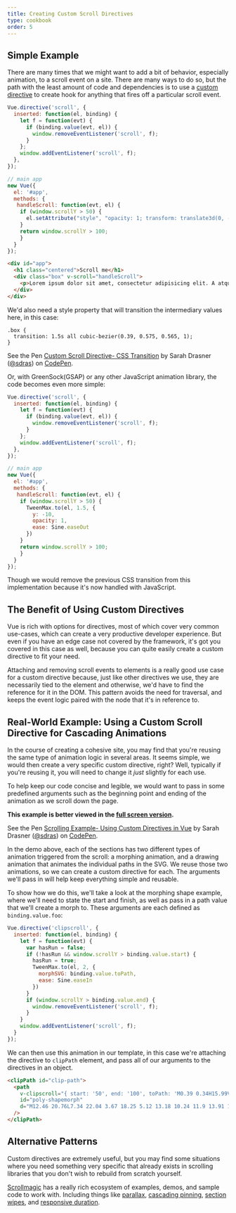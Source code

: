 ```yaml
---
title: Creating Custom Scroll Directives
type: cookbook
order: 5
---
```


## Simple Example

There are many times that we might want to add a bit of behavior, especially animation, to a scroll event on a site. There are many ways to do so, but the path with the least amount of code and dependencies is to use a [custom directive](https://vuejs.org/v2/guide/custom-directive.html) to create hook for anything that fires off a particular scroll event.

``` js
Vue.directive('scroll', {
  inserted: function(el, binding) {
    let f = function(evt) {
      if (binding.value(evt, el)) {
        window.removeEventListener('scroll', f);
      }
    };
    window.addEventListener('scroll', f);
  },
});

// main app
new Vue({
  el: '#app',
  methods: {
   handleScroll: function(evt, el) {
    if (window.scrollY > 50) {
      el.setAttribute("style", "opacity: 1; transform: translate3d(0, -10px, 0)")
    }
    return window.scrollY > 100;
    }
  }
});
```

``` html
<div id="app">
  <h1 class="centered">Scroll me</h1>
  <div class="box" v-scroll="handleScroll">
    <p>Lorem ipsum dolor sit amet, consectetur adipisicing elit. A atque amet harum aut ab veritatis earum porro praesentium ut corporis. Quasi provident dolorem officia iure fugiat, eius mollitia sequi quisquam.</p>
  </div>
</div>
```

We'd also need a style property that will transition the intermediary values here, in this case: 

```
.box {
  transition: 1.5s all cubic-bezier(0.39, 0.575, 0.565, 1);
}
```

<p data-height="450" data-theme-id="5162" data-slug-hash="983220ed949ac670dff96bdcaf9d3338" data-default-tab="result" data-user="sdras" data-embed-version="2" data-pen-title="Custom Scroll Directive- CSS Transition" class="codepen">See the Pen <a href="https://codepen.io/sdras/pen/983220ed949ac670dff96bdcaf9d3338/">Custom Scroll Directive- CSS Transition</a> by Sarah Drasner (<a href="https://codepen.io/sdras">@sdras</a>) on <a href="https://codepen.io">CodePen</a>.</p>
<script async src="https://static.codepen.io/assets/embed/ei.js"></script>

Or, with GreenSock(GSAP) or any other JavaScript animation library, the code becomes even more simple:

``` js
Vue.directive('scroll', {
  inserted: function(el, binding) {
    let f = function(evt) {
      if (binding.value(evt, el)) {
        window.removeEventListener('scroll', f);
      }
    };
    window.addEventListener('scroll', f);
  },
});

// main app
new Vue({
  el: '#app',
  methods: {
   handleScroll: function(evt, el) {
    if (window.scrollY > 50) {
      TweenMax.to(el, 1.5, {
        y: -10,
        opacity: 1,
        ease: Sine.easeOut
      })
    }
    return window.scrollY > 100;
    }
  }
});
```

Though we would remove the previous CSS transition from this implementation because it's now handled with JavaScript.

## The Benefit of Using Custom Directives

Vue is rich with options for directives, most of which cover very common use-cases, which can create a very productive developer experience. But even if you have an edge case not covered by the framework, it's got you covered in this case as well, because you can quite easily create a custom directive to fit your need.

Attaching and removing scroll events to elements is a really good use case for a custom directive because, just like other directives we use, they are necessarily tied to the element and otherwise, we'd have to find the reference for it in the DOM. This pattern avoids the need for traversal, and keeps the event logic paired with the node that it's in reference to.

## Real-World Example: Using a Custom Scroll Directive for Cascading Animations

In the course of creating a cohesive site, you may find that you're reusing the same type of animation logic in several areas. It seems simple, we would then create a very specific custom directive, right? Well, typically if you're reusing it, you will need to change it _just_ slightly for each use. 

To help keep our code concise and legible, we would want to pass in some predefined arguments such as the beginning point and ending of the animation as we scroll down the page.

**This example is better viewed in the [full screen version](https://s.codepen.io/sdras/debug/078c19f5b3ed7f7d28584da450296cd0).**

<p data-height="500" data-theme-id="5162" data-slug-hash="c8c55e3e0bba997350551dd747119100" data-default-tab="result" data-user="sdras" data-embed-version="2" data-pen-title="Scrolling Example- Using Custom Directives in Vue" class="codepen">See the Pen <a href="https://codepen.io/sdras/pen/c8c55e3e0bba997350551dd747119100/">Scrolling Example- Using Custom Directives in Vue</a> by Sarah Drasner (<a href="https://codepen.io/sdras">@sdras</a>) on <a href="https://codepen.io">CodePen</a>.</p>
<script async src="https://static.codepen.io/assets/embed/ei.js"></script>

In the demo above, each of the sections has two different types of animation triggered from the scroll: a morphing animation, and a drawing animation that animates the individual paths in the SVG. We reuse those two animations, so we can create a custom directive for each. The arguments we'll pass in will help keep everything simple and reusable.

To show how we do this, we'll take a look at the morphing shape example, where we'll need to state the start and finish, as well as pass in a path value that we'll create a morph to. These arguments are each defined as `binding.value.foo`:

```js
Vue.directive('clipscroll', {
  inserted: function(el, binding) {
    let f = function(evt) {
      var hasRun = false;
      if (!hasRun && window.scrollY > binding.value.start) {
        hasRun = true;
        TweenMax.to(el, 2, {
          morphSVG: binding.value.toPath,
          ease: Sine.easeIn
        })
      }
      if (window.scrollY > binding.value.end) {
        window.removeEventListener('scroll', f);
      }
    }
    window.addEventListener('scroll', f);
  }
});
```

We can then use this animation in our template, in this case we're attaching the directive to `clipPath` element, and pass all of our arguments to the directives in an object.

```html
<clipPath id="clip-path">
  <path 
    v-clipscroll="{ start: '50', end: '100', toPath: 'M0.39 0.34H15.99V22.44H0.39z' }" 
    id="poly-shapemorph" 
    d="M12.46 20.76L7.34 22.04 3.67 18.25 5.12 13.18 10.24 11.9 13.91 15.69 12.46 20.76z" 
  />
</clipPath>
```

## Alternative Patterns

Custom directives are extremely useful, but you may find some situations where you need something very specific that already exists in scrolling libraries that you don't wish to rebuild from scratch yourself.

[Scrollmagic](http://scrollmagic.io/) has a really rich ecosystem of examples, demos, and sample code to work with. Including things like [parallax](http://scrollmagic.io/examples/advanced/parallax_scrolling.html), [cascading pinning](http://scrollmagic.io/examples/expert/cascading_pins.html), [section wipes](http://scrollmagic.io/examples/basic/section_wipes_natural.html), and [responsive duration](http://scrollmagic.io/examples/basic/responsive_duration.html). 

